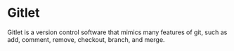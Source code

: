 # Gitlet
Gitlet is a version control software that mimics many features of git, such as add, comment, remove, checkout, branch, and merge. 
